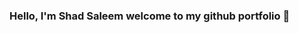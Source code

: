 ### Hello, I'm Shad Saleem welcome to my github portfolio 👋

<!--
**saleemshad/saleemshad** is a ✨ _special_ ✨ repository because its `README.md` (this file) appears on your GitHub profile.

Here are some ideas to get you started:

 🔭 I’m currently working on Data Analytics
- 🌱 I’m currently learning Python
- 👯 I’m looking to collaborate on AI and ML and then blockchain in the future
- 🤔 I’m looking for help with Knowledge Bytes on Python, AI and ML
- 💬 Ask me about Data, Tableau, Cognos, etc.,
- 📫 How to reach me: https://www.linkedin.com/in/shadsaleems/
- 😄 Pronouns: He/His
- ⚡ Fun fact: ...
-->
